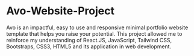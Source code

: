 # Avo-Website-Project
Avo is an impactful, easy to use and responsive minimal portfolio website template that helps you raise your potential. This project allowed me to reinforce my understanding of React.JS, JavaScript, Tailwind CSS, Bootstraps, CSS3, HTML5 and its application in web development.

